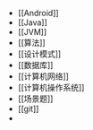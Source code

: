 - [[Android]]
- [[Java]]
- [[JVM]]
- [[算法]]
- [[设计模式]]
- [[数据库]]
- [[计算机网络]]
- [[计算机操作系统]]
- [[场景题]]
- [[git]]
-